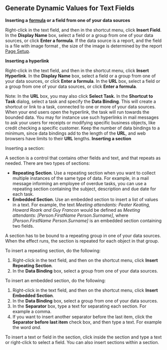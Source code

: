 ## Generate Dynamic Values for Text Fields

**Inserting a** **[formula](../../glossary.md) **or a field from one of your data sources****

Right-click in the text field, and then in the shortcut menu, click **Insert Field**. In the **Display Name** box, select a field or a group from one of your data sources, or click **Enter a formula**. If the data source is a report, and the field is a file with image format , the size of the image is determined by the report [Page Setup](../../../../users/analyze-report-and-discover/report/save-to-file-or-print-a-report.md).

**Inserting a hyperlink**

Right-click in the text field, and then in the shortcut menu, click **Insert Hyperlink**. In the **Display Name** box, select a field or a group from one of your data sources, or click **Enter a formula**. In the **URL** box, select a field or a group from one of your data sources, or click **Enter a formula**.

Note: In the **URL** box, you may also click **Select Task.** In the **Shortcut to Task** dialog, select a task and specify the **Data Binding**. This will create a shortcut or link to a task, connected to one or more of your data sources. When your end users open the hyperlink, the task will run towards the bounded data. You may for instance use such hyperlinks in mail messages to ask your users for receipts or modifying specific business objects, like credit checking a specific customer. Keep the number of data bindings to a minimum, since data bindings add to the length of the **URL**, and web browsers have limits to their **URL** lengths. **Inserting a section** 

Inserting a section:

A section is a control that contains other fields and text, and that repeats as needed. There are two types of sections:

*   **Repeating Section**. Use a repeating section when you want to collect multiple instances of the same type of data. For example, in a mail message informing an employee of overdue tasks, you can use a repeating section containing the subject, description and due date for each task.
*   **Embedded Section**. Use an embedded section to insert a list of values in a text. For example, the text *Meeting attendants: Peater Keating, Howard Roark and Guy Francon* would be defined as *Meeting attendants: [Person.FirstName Person.Surname]*, where *[Person.FirstName Person.Surname]* is an embedded section containing two fields.

A section has to be bound to a repeating group in one of your data sources. When the effect runs, the section is repeated for each object in that group.

To insert a repeating section, do the following:

1.  Right-click in the text field, and then on the shortcut menu, click **Insert Repeating Section**.
2.  In the **Data Binding** box, select a group from one of your data sources.

To insert an embedded section, do the following:

1.  Right-click in the text field, and then on the shortcut menu, click **Insert Embedded Section**.
2.  In the **Data Binding** box, select a group from one of your data sources.
3.  In the **Separator** box, type a text for separating each section. For example a comma.
4.  If you want to insert another separator before the last item, click the **Separator before last item** check box, and then type a text. For example the word *and*.

To insert a text or field in the section, click inside the section and type a text or right-click to select a field. You can also insert sections within a section.